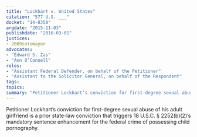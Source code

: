 ```yaml
---
title: "Lockhart v. United States"
citation: "577 U.S. ___"
docket: "14-8358"
argdate: "2015-11-03"
publishdate: "2016-03-01"
justices:
- 2009sotomayor
advocates:
- "Edward S. Zas"
- "Ann O’Connell"
roles:
- "Assistant Federal Defender, on behalf of the Petitioner"
- "Assistant to the Solicitor General, on behalf of the Respondent"
tags:
topics:
summary: "Petitioner Lockhart’s conviction for first-degree sexual abuse of his adult girlfriend is a prior state-law conviction that triggers 18 U.S.C. § 2252(b)(2)’s mandatory sentence enhancement for the federal crime of possessing child pornography."
---
```

Petitioner Lockhart’s conviction for first-degree sexual abuse of his adult girlfriend is a prior state-law conviction that triggers 18 U.S.C. § 2252(b)(2)’s mandatory sentence enhancement for the federal crime of possessing child pornography.

